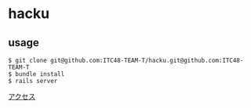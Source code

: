# hacku

## usage

```
$ git clone git@github.com:ITC48-TEAM-T/hacku.git@github.com:ITC48-TEAM-T
$ bundle install
$ rails server
```

[アクセス](http://localhost:3000)
